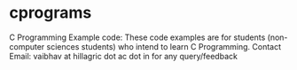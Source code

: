 # cprograms
C Programming Example code: 
These code examples are for students (non-computer sciences students) who intend to learn C Programming.
Contact Email: vaibhav at hillagric dot ac dot in       for any query/feedback

